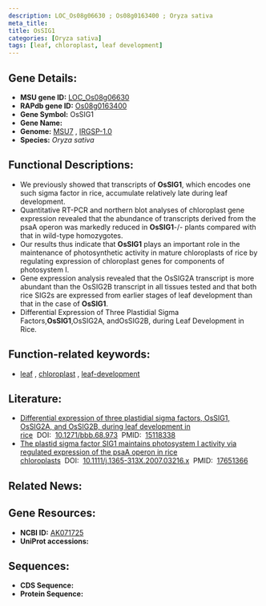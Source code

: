```yaml
---
description: LOC_Os08g06630 ; Os08g0163400 ; Oryza sativa
meta_title:
title: OsSIG1
categories: [Oryza sativa]
tags: [leaf, chloroplast, leaf development]
---
```


## Gene Details:
- **MSU gene ID:** [LOC_Os08g06630](http://rice.uga.edu/cgi-bin/ORF_infopage.cgi?orf=LOC_Os08g06630)  
- **RAPdb gene ID:** [Os08g0163400](https://rapdb.dna.affrc.go.jp/locus/?name=Os08g0163400)  
- **Gene Symbol:** OsSIG1
- **Gene Name:**
- **Genome:**  [MSU7](http://rice.uga.edu/)&nbsp;,&nbsp;[IRGSP-1.0](https://rapdb.dna.affrc.go.jp/download/irgsp1.html)
- **Species:** *Oryza sativa*

## Functional Descriptions:
   - We previously showed that transcripts of **OsSIG1**, which encodes one such sigma factor in rice, accumulate relatively late during leaf development.
   - Quantitative RT-PCR and northern blot analyses of chloroplast gene expression revealed that the abundance of transcripts derived from the psaA operon was markedly reduced in **OsSIG1**-/- plants compared with that in wild-type homozygotes.
   - Our results thus indicate that **OsSIG1** plays an important role in the maintenance of photosynthetic activity in mature chloroplasts of rice by regulating expression of chloroplast genes for components of photosystem I.
   - Gene expression analysis revealed that the OsSIG2A transcript is more abundant than the OsSIG2B transcript in all tissues tested and that both rice SIG2s are expressed from earlier stages of leaf development than that in the case of **OsSIG1**.
   - Differential Expression of Three Plastidial Sigma Factors,**OsSIG1**,OsSIG2A, andOsSIG2B, during Leaf Development in Rice.

## Function-related keywords:
   - [leaf](/tags/leaf/)&nbsp;,&nbsp;[chloroplast](/tags/chloroplast/)&nbsp;,&nbsp;[leaf-development](/tags/leaf-development/)

## Literature:
   - [Differential expression of three plastidial sigma factors, OsSIG1, OsSIG2A, and OsSIG2B, during leaf development in rice](https://www.doi.org/10.1271/bbb.68.973)&nbsp;&nbsp;DOI:&nbsp;&nbsp;[10.1271/bbb.68.973](https://www.doi.org/10.1271/bbb.68.973)&nbsp;&nbsp;PMID:&nbsp;&nbsp;[15118338](https://pubmed.ncbi.nlm.nih.gov/15118338/)
   - [The plastid sigma factor SIG1 maintains photosystem I activity via regulated expression of the psaA operon in rice chloroplasts](https://www.doi.org/10.1111/j.1365-313X.2007.03216.x)&nbsp;&nbsp;DOI:&nbsp;&nbsp;[10.1111/j.1365-313X.2007.03216.x](https://www.doi.org/10.1111/j.1365-313X.2007.03216.x)&nbsp;&nbsp;PMID:&nbsp;&nbsp;[17651366](https://pubmed.ncbi.nlm.nih.gov/17651366/)

## Related News:

## Gene Resources:
- **NCBI ID:**  [AK071725](http://www.ncbi.nlm.nih.gov/nuccore/AK071725)
- **UniProt accessions:** [](https://www.uniprot.org/uniprotkb//entry)

## Sequences:
- **CDS Sequence:**
- **Protein Sequence:**
